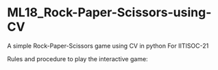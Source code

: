 # ML18_Rock-Paper-Scissors-using-CV
A simple Rock-Paper-Scissors game using CV in python
For IITISOC-21

Rules and procedure to play the interactive game:
#
